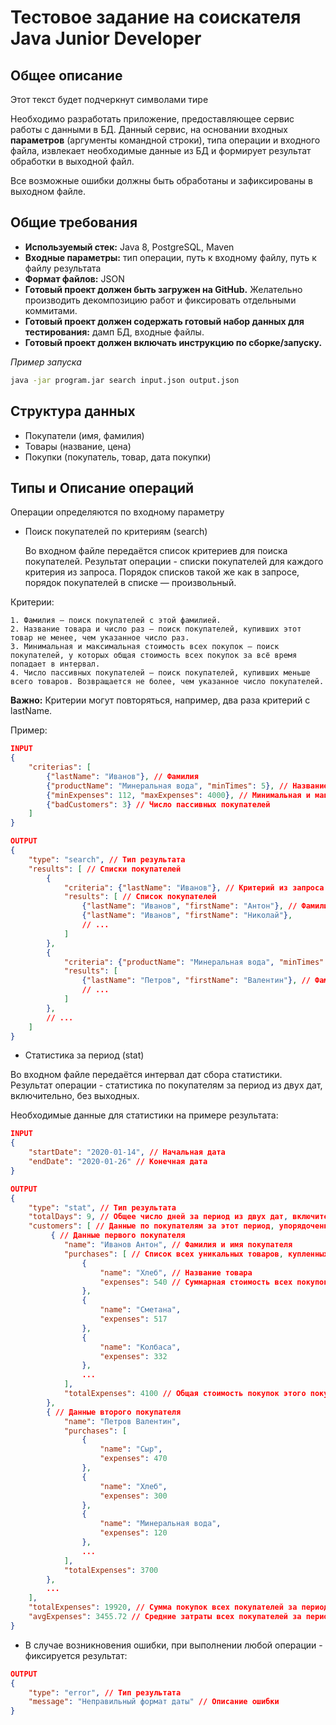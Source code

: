 
# Тестовое задание на соискателя Java Junior Developer

## Общее описание

Этот текст будет подчеркнут символами тире

Необходимо разработать приложение, предоставляющее сервис работы с данными в БД. Данный сервис, на основании входных __параметров__ (аргументы командной строки), типа операции и входного файла, извлекает необходимые данные из БД и формирует результат обработки в выходной файл.

Все возможные ошибки должны быть обработаны и зафиксированы в выходном файле.

## Общие требования

- **Используемый стек:** Java 8, PostgreSQL, Maven
- **Входные параметры:** тип операции, путь к входному файлу, путь к файлу результата
- **Формат файлов:** JSON
- **Готовый проект должен быть загружен на GitHub.** Желательно производить декомпозицию работ и фиксировать отдельными коммитами.
- **Готовый проект должен содержать готовый набор данных для тестирования:** дамп БД, входные файлы.
- **Готовый проект должен включать инструкцию по сборке/запуску.**

 *Пример запуска*

```bash
java -jar program.jar search input.json output.json
```
## Структура данных
- Покупатели (имя, фамилия)
- Товары (название, цена)
- Покупки (покупатель, товар, дата покупки)

## Типы и Описание операций
Операции определяются по входному параметру

- Поиск покупателей по критериям (search)   
    
    Во входном файле передаётся список критериев для поиска покупателей. Результат операции - списки покупателей для каждого критерия из запроса. Порядок списков такой же как в запросе, порядок покупателей в списке — произвольный.

Критерии:   

    1. Фамилия — поиск покупателей с этой фамилией.
    2. Название товара и число раз — поиск покупателей, купивших этот товар не менее, чем указанное число раз.
    3. Минимальная и максимальная стоимость всех покупок — поиск      покупателей, у которых общая стоимость всех покупок за всё время попадает в интервал.
    4. Число пассивных покупателей — поиск покупателей, купивших меньше всего товаров. Возвращается не более, чем указанное число покупателей.

**Важно:** Критерии могут повторяться, например, два раза критерий с lastName.

Пример:
```json
INPUT
{
    "criterias": [
        {"lastName": "Иванов"}, // Фамилия
        {"productName": "Минеральная вода", "minTimes": 5}, // Название товара и число раз
        {"minExpenses": 112, "maxExpenses": 4000}, // Минимальная и максимальная стоимость всех покупок
        {"badCustomers": 3} // Число пассивных покупателей
    ]
}

OUTPUT
{
    "type": "search", // Тип результата
    "results": [ // Списки покупателей
        {
            "criteria": {"lastName": "Иванов"}, // Критерий из запроса
            "results": [ // Список покупателей
                {"lastName": "Иванов", "firstName": "Антон"}, // Фамилия и имя покупателя
                {"lastName": "Иванов", "firstName": "Николай"},
                // ...
            ]
        },
        {
            "criteria": {"productName": "Минеральная вода", "minTimes": 5}, // Критерий из запроса
            "results": [
                {"lastName": "Петров", "firstName": "Валентин"}, // Фамилия и имя покупателя
                // ...
            ]
        },
        // ...
    ]
}
```
- Статистика за период (stat)

Во входном файле передаётся интервал дат сбора статистики. Результат операции - статистика по покупателям за период из двух дат, включительно, без выходных.

Необходимые данные для статистики на примере результата:



```json
INPUT
{
    "startDate": "2020-01-14", // Начальная дата
    "endDate": "2020-01-26" // Конечная дата
}
```


```json
OUTPUT
{
    "type": "stat", // Тип результата
    "totalDays": 9, // Общее число дней за период из двух дат, включительно, без выходных
    "customers": [ // Данные по покупателям за этот период, упорядоченные по общей стоимости покупок по убыванию
         { // Данные первого покупателя
            "name": "Иванов Антон", // Фамилия и имя покупателя
            "purchases": [ // Список всех уникальных товаров, купленных покупателем за этот период, упорядоченных по суммарной стоимости по убыванию
                {
                    "name": "Хлеб", // Название товара
                    "expenses": 540 // Суммарная стоимость всех покупок этого товара за период
                },
                {
                    "name": "Сметана", 
                    "expenses": 517
                }, 
                {
                    "name": "Колбаса", 
                    "expenses": 332
                },
                ...
            ],
            "totalExpenses": 4100 // Общая стоимость покупок этого покупателя за период (то есть сумма всех стоимостей покупок всех товаров)
        },
        { // Данные второго покупателя
            "name": "Петров Валентин",
            "purchases": [
                {
                    "name": "Сыр", 
                    "expenses": 470                    
                },
                {
                    "name": "Хлеб", 
                    "expenses": 300
                }, 
                {
                    "name": "Минеральная вода", 
                    "expenses": 120
                },
                ...
            ],
            "totalExpenses": 3700
        },
        ...
    ],
    "totalExpenses": 19920, // Сумма покупок всех покупателей за период
    "avgExpenses": 3455.72 // Средние затраты всех покупателей за период
}
```
* В случае возникновения ошибки, при выполнении любой операции - фиксируется результат:

```json 
OUTPUT
{
    "type": "error", // Тип результата
    "message": "Неправильный формат даты" // Описание ошибки
}
``````